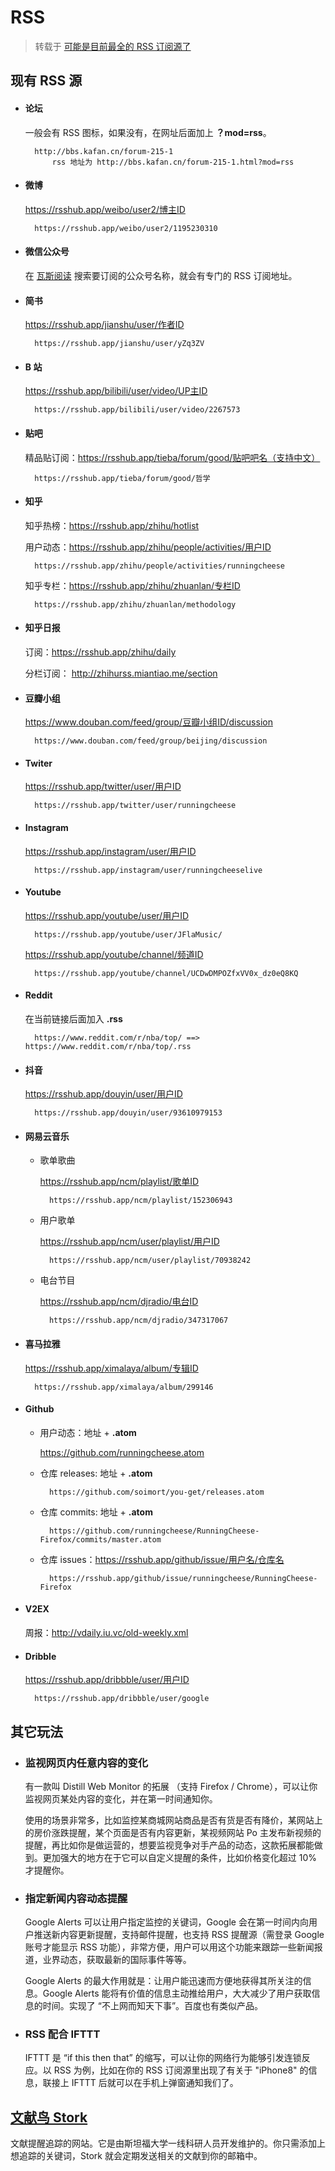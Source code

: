# RSS
> 转载于 [可能是目前最全的 RSS 订阅源了](https://www.runningcheese.com/rss-subscriptions)


## 现有 RSS 源

- #### 论坛

    一般会有 RSS 图标，如果没有，在网址后面加上 **？mod=rss**。

        http://bbs.kafan.cn/forum-215-1
            rss 地址为 http://bbs.kafan.cn/forum-215-1.html?mod=rss

- #### 微博

    https://rsshub.app/weibo/user2/博主ID
        
        https://rsshub.app/weibo/user2/1195230310

- #### 微信公众号

    在 [瓦斯阅读](https://www.runningcheese.com/go/?url=https://w.qnmlgb.tech/) 搜索要订阅的公众号名称，就会有专门的 RSS 订阅地址。

- #### 简书

    https://rsshub.app/jianshu/user/作者ID
        
        https://rsshub.app/jianshu/user/yZq3ZV

- #### B 站

    https://rsshub.app/bilibili/user/video/UP主ID
        
        https://rsshub.app/bilibili/user/video/2267573

- #### 贴吧

    精品贴订阅：https://rsshub.app/tieba/forum/good/贴吧吧名（支持中文）
        
        https://rsshub.app/tieba/forum/good/哲学

- #### 知乎

    知乎热榜：https://rsshub.app/zhihu/hotlist

    用户动态：https://rsshub.app/zhihu/people/activities/用户ID
        
        https://rsshub.app/zhihu/people/activities/runningcheese
    
    知乎专栏：https://rsshub.app/zhihu/zhuanlan/专栏ID
        
        https://rsshub.app/zhihu/zhuanlan/methodology

- #### 知乎日报

    订阅：https://rsshub.app/zhihu/daily

    分栏订阅： http://zhihurss.miantiao.me/section

- #### 豆瓣小组

    https://www.douban.com/feed/group/豆瓣小组ID/discussion
        
        https://www.douban.com/feed/group/beijing/discussion

- #### Twiter

    https://rsshub.app/twitter/user/用户ID
        
        https://rsshub.app/twitter/user/runningcheese

- #### Instagram

    https://rsshub.app/instagram/user/用户ID
        
        https://rsshub.app/instagram/user/runningcheeselive

- #### Youtube

    https://rsshub.app/youtube/user/用户ID
        
        
        https://rsshub.app/youtube/user/JFlaMusic/
    https://rsshub.app/youtube/channel/频道ID
        
        https://rsshub.app/youtube/channel/UCDwDMPOZfxVV0x_dz0eQ8KQ

- #### Reddit

    在当前链接后面加入 **.rss**
        
        https://www.reddit.com/r/nba/top/ ==> https://www.reddit.com/r/nba/top/.rss

- #### 抖音

    https://rsshub.app/douyin/user/用户ID
        
        https://rsshub.app/douyin/user/93610979153

- #### 网易云音乐

    + 歌单歌曲
        
        https://rsshub.app/ncm/playlist/歌单ID

            https://rsshub.app/ncm/playlist/152306943

    + 用户歌单
        
        https://rsshub.app/ncm/user/playlist/用户ID

            https://rsshub.app/ncm/user/playlist/70938242

    + 电台节目
        
        https://rsshub.app/ncm/djradio/电台ID
        
            https://rsshub.app/ncm/djradio/347317067

- #### 喜马拉雅

    https://rsshub.app/ximalaya/album/专辑ID
        
        https://rsshub.app/ximalaya/album/299146

- #### Github

    + 用户动态：地址 + **.atom**
        
        https://github.com/runningcheese.atom
    
    + 仓库 releases: 地址 + **.atom**
        
            https://github.com/soimort/you-get/releases.atom
    
    + 仓库 commits: 地址 + **.atom**
        
            https://github.com/runningcheese/RunningCheese-Firefox/commits/master.atom
    
    + 仓库 issues：https://rsshub.app/github/issue/用户名/仓库名
        
            https://rsshub.app/github/issue/runningcheese/RunningCheese-Firefox

- #### V2EX

    周报：http://vdaily.iu.vc/old-weekly.xml

- #### Dribble

    https://rsshub.app/dribbble/user/用户ID
        
        https://rsshub.app/dribbble/user/google
    
## 其它玩法

- ### 监视网页内任意内容的变化

    有一款叫 Distill Web Monitor 的拓展 （支持 Firefox / Chrome），可以让你监视网页某处内容的变化，并在第一时间通知你。

    使用的场景非常多，比如监控某商城网站商品是否有货是否有降价，某网站上的房价涨跌提醒，某个页面是否有内容更新，某视频网站 Po 主发布新视频的提醒，再比如你是做运营的，想要监视竞争对手产品的动态，这款拓展都能做到。更加强大的地方在于它可以自定义提醒的条件，比如价格变化超过 10% 才提醒你。

- ### 指定新闻内容动态提醒

    Google Alerts 可以让用户指定监控的关键词，Google 会在第一时间内向用户推送新内容更新提醒，支持邮件提醒，也支持 RSS 提醒源（需登录 Google 账号才能显示 RSS 功能），非常方便，用户可以用这个功能来跟踪一些新闻报道，业界动态，获取最新的国际事件等等。

    Google Alerts 的最大作用就是：让用户能迅速而方便地获得其所关注的信息。Google Alerts 能将有价值的信息主动推给用户，大大减少了用户获取信息的时间。实现了 “不上网而知天下事”。百度也有类似产品。

- ### RSS 配合 IFTTT

    IFTTT 是 “if this then that” 的缩写，可以让你的网络行为能够引发连锁反应。以 RSS 为例，比如在你的 RSS 订阅源里出现了有关于 "iPhone8" 的信息，联接上 IFTTT 后就可以在手机上弹窗通知我们了。

## [文献鸟 Stork](https://www.storkapp.me)

文献提醒追踪的网站。它是由斯坦福大学一线科研人员开发维护的。你只需添加上想追踪的关键词，Stork 就会定期发送相关的文献到你的邮箱中。
